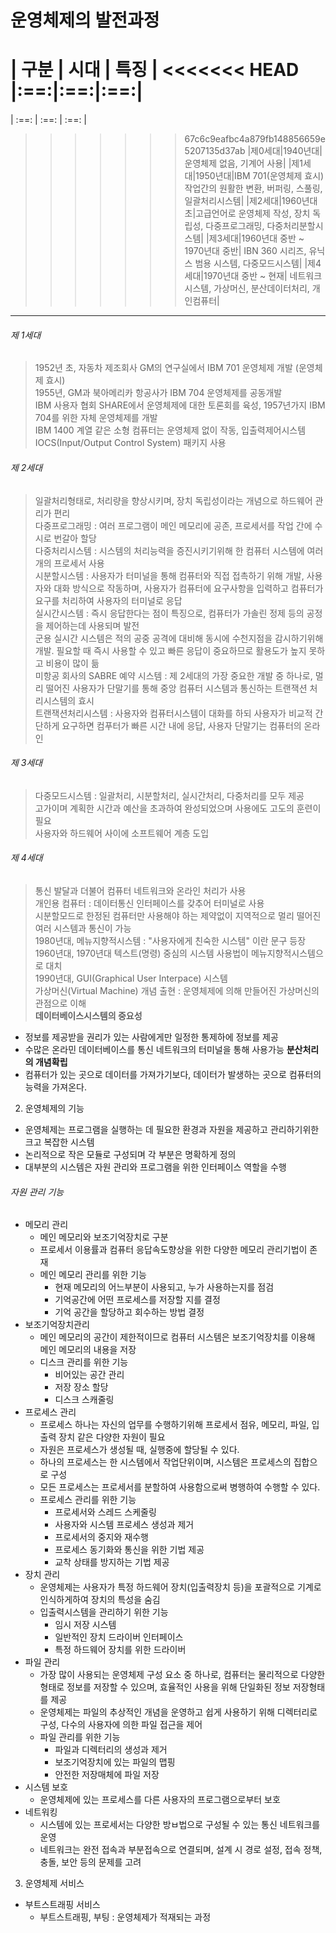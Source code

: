 # 운영체제의 발전과정

| 구분 | 시대 | 특징 |
<<<<<<< HEAD
|:==:|:==:|:==:|
=======
| :==: | :==: | :==: |
>>>>>>> 67c6c9eafbc4a879fb148856659e5207135d37ab
|제0세대|1940년대|운영체제 없음, 기계어 사용|
|제1세대|1950년대|IBM 701(운영체제 효시) 작업간의 원활한 변환, 버퍼링, 스풀링, 일괄처리시스템|
|제2세대|1960년대 초|고급언어로 운영체제 작성, 장치 독립성, 다중프로그래밍, 다중처리분할시스템|
|제3세대|1960년대 중반 ~ 1970년대 중반| IBN 360 시리즈, 유닉스 범용 시스템, 다중모드시스템|
|제4세대|1970년대 중반 ~ 현재| 네트워크 시스템, 가상머신, 분산데이터처리, 개인컴퓨터|

---

###### 제 1세대
> 1952년 초, 자동차 제조회사 GM의 연구실에서 IBM 701 운영체제 개발 (운영체제 효시)  
1955년, GM과 북아메리카 항공사가 IBM 704 운영체제를 공동개발  
IBM 사용자 협회 SHARE에서 운영체제에 대한 토론회를 육성, 1957년가지 IBM 704를 위한 자체 운영체제를 개발    
IBM 1400 계열 같은 소형 컴퓨터는 운영체제 없이 작동, 입출력제어시스템 IOCS(Input/Output Control System) 패키지 사용

###### 제 2세대
> 일괄처리형태로, 처리량을 향상시키며, 장치 독립성이라는 개념으로 하드웨어 관리가 편리  
다중프로그래밍 : 여러 프로그램이 메인 메모리에 공존, 프로세서를 작업 간에 수시로 번갈아 할당  
다중처리시스템 : 시스템의 처리능력을 증진시키기위해 한 컴퓨터 시스템에 여러개의 프로세서 사용  
시분할시스템 : 사용자가 터미널을 통해 컴퓨터와 직접 접촉하기 위해 개발, 사용자와 대화 방식으로 작동하며, 사용자가 컴퓨터에 요구사항을 입력하고 컴퓨터가 요구를 처리하여 사용자의 터미널로 응답  
실시간시스템 : 즉시 응답한다는 점이 특징으로, 컴퓨터가 가솔린 정제 등의 공정을 제어하는데 사용되며 발전  
군용 실시간 시스템은 적의 공중 공격에 대비해 동시에 수천지점을 감시하기위해 개발. 필요할 때 즉시 사용할 수 있고 빠른 응답이 중요하므로 활용도가 높지 못하고 비용이 많이 듦  
미항공 회사의 SABRE 예약 시스템 : 제 2세대의 가장 중요한 개발 중 하나로, 멀리 떨어진 사용자가 단말기를 통해 중앙 컴퓨터 시스템과 통신하는 트랜잭션 처리시스템의 효시  
트랜잭션처리시스템 : 사용자와 컴퓨터시스템이 대화를 하되 사용자가 비교적 간단하게 요구하면 컴푸터가 빠른 시간 내에 응답, 사용자 단말기는 컴퓨터의 온라인

###### 제 3세대
> 다중모드시스템 : 일괄처리, 시분할처리, 실시간처리, 다중처리를 모두 제공  
고가이며 계획한 시간과 예산을 초과하여 완성되었으며 사용에도 고도의 훈련이 필요  
사용자와 하드웨어 사이에 소프트웨어 계층 도입

###### 제 4세대
> 통신 발달과 더불어 컴퓨터 네트워크와 온라인 처리가 사용  
개인용 컴퓨터 : 데이터통신 인터페이스를 갖추어 터미널로 사용  
시분할모드로 한정된 컴퓨터만 사용해야 하는 제약없이 지역적으로 멀리 떨어진 여러 시스템과 통신이 가능  
1980년대, 메뉴지향적시스템 : "사용자에게 친숙한 시스템" 이란 문구 등장  
1960년대, 1970년대 텍스트(명령) 중심의 시스템 사용법이 메뉴지향적시스템으로 대치  
1990년대, GUI(Graphical User Interpace) 시스템  
가상머신(Virtual Machine) 개념 출현 : 운영체제에 의해 만들어진 가상머신의 관점으로 이해  
**데이터베이스시스템의 중요성**
- 정보를 제공받을 권리가 있는 사람에게만 일정한 통제하에 정보를 제공
- 수많은 온라민 데이터베이스를 통신 네트워크의 터미널을 통해 사용가능
**분산처리의 개념확립**
- 컴퓨터가 있는 곳으로 데이터를 가져가기보다, 데이터가 발생하는 곳으로 컴퓨터의 능력을 가져온다.

2. 운영체제의 기능
- 운영체제는 프로그램을 실행하는 데 필요한 환경과 자원을 제공하고 관리하기위한 크고 복잡한 시스템
- 논리적으로 작은 모듈로 구성되며 각 부분은 명확하게 정의
- 대부분의 시스템은 자원 관리와 프로그램을 위한 인터페이스 역할을 수행

###### 자원 관리 기능
- 메모리 관리
  - 메인 메모리와 보조기억장치로 구분
  - 프로세서 이용률과 컴퓨터 응답속도향상을 위한 다양한 메모리 관리기법이 존재
  - 메인 메모리 관리를 위한 기능
    - 현재 메모리의 어느부분이 사용되고, 누가 사용하는지를 점검
    - 기억공간에 어떤 프로세스를 저장할 지를 결정
    - 기억 공간을 할당하고 회수하는 방법 결정
- 보조기억장치관리
  - 메인 메모리의 공간이 제한적이므로 컴퓨터 시스템은 보조기억장치를 이용해 메인 메모리의 내용을 저장
  - 디스크 관리를 위한 기능
    - 비어있는 공간 관리
    - 저장 장소 할당
    - 디스크 스캐줄링
- 프로세스 관리 
  - 프로세스 하나는 자신의 업무를 수행하기위해 프로세서 점유, 메모리, 파일, 입출력 장치 같은 다양한 자원이 필요
  - 자원은 프로세스가 생성될 때, 실행중에 할당될 수 있다.
  - 하나의 프로세스는 한 시스템에서 작업단위이며, 시스템은 프로세스의 집합으로 구성
  - 모든 프로세스는 프로세서를 분할하여 사용함으로써 병행하여 수행할 수 있다.
  - 프로세스 관리를 위한 기능
    - 프로세서와 스레드 스케줄링
    - 사용자와 시스템 프로세스 생성과 제거
    - 프로세서의 중지와 재수행
    - 프로세스 동기화와 통신을 위한 기법 제공
    - 교착 상태를 방지하는 기법 제공
- 장치 관리
  - 운영체제는 사용자가 특정 하드웨어 장치(입출력장치 등)을 포괄적으로 기계로 인식하게하여 장치의 특성을 숨김
  - 입출력시스템을 관리하기 위한 기능
    - 임시 저장 시스템
    - 일반적인 장치 드라이버 인터페이스
    - 특정 하드웨어 장치를 위한 드라이버
- 파일 관리
  - 가장 많이 사용되는 운영체제 구성 요소 중 하나로, 컴퓨터는 물리적으로 다양한 형태로 정보를 저장할 수 있으며, 효율적인 사용을 위해 단일화된 정보 저장형태를 제공
  - 운영체제는 파일의 추상적인 개념을 운영하고 쉽게 사용하기 위해 디렉터리로 구성, 다수의 사용자에 의한 파일 접근을 제어
  - 파일 관리를 위한 기능
    - 파일과 디렉터리의 생성과 제거
    - 보조기억장치에 있는 파일의 맵핑
    - 안전한 저장매체에 파일 저장
- 시스템 보호
  - 운영체제에 있는 프로세스를 다른 사용자의 프로그램으로부터 보호
- 네트워킹
  - 시스템에 있는 프로세서는 다양한 방ㅂ법으로 구성될 수 있는 통신 네트워크를 운영
  - 네트워크는 완전 접속과 부분접속으로 연결되며, 설계 시 경로 설정, 접속 정책, 충돌, 보안 등의 문제를 고려

3. 운영체제 서비스
- 부트스트래핑 서비스
  - 부트스트래핑, 부팅 : 운영체제가 적재되는 과정
